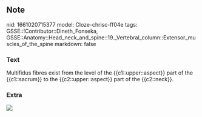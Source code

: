 ## Note
nid: 1661020715377
model: Cloze-chrisc-ff04e
tags: GSSE::!Contributor::Dineth_Fonseka, GSSE::Anatomy::Head_neck_and_spine::19._Vertebral_column::Extensor_muscles_of_the_spine
markdown: false

### Text
<div>
  Multifidus fibres exist from the level of the
  {{c1::upper::aspect}} part of the {{c1::sacrum}} to the
  {{c2::upper::aspect}} part of the {{c2::neck}}.
</div>

### Extra
<img src="paste-84c1d0788c5045cd27f3045172fe2b1e79f47cd5.jpg">
